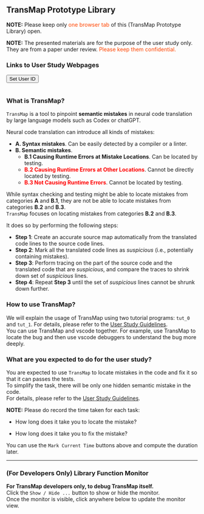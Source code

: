 ## TransMap Prototype Library 

**NOTE:** Please keep only <span style="color:orangered">one browser tab</span> of this (TransMap Prototype Library) open.

**NOTE:** The presented materials are for the purpose of the user study only. They are from a paper under review. <span style="color:orangered">Please keep them confidential.</span>

### Links to User Study Webpages

<button onclick="set_user_id_async()">Set User ID</button>
<span id="user-id"></span>
<p id="case-buttons-group">
</p>
<p><a id="case-link-transmap" class="caselink" target="_blank" href=""></a></p>
<p><a id="case-link-vscode" class="caselink" target="_blank" href=""></a></p>
<pre id="operation-log"></pre>

### What is TransMap?

`TransMap` is a tool to pinpoint **semantic mistakes** in neural code translation by large language models such as Codex or chatGPT.

Neural code translation can introduce all kinds of mistakes:

- **A. Syntax mistakes**. Can be easily detected by a compiler or a linter.
- **B. Semantic mistakes**. 
    - **B.1 Causing Runtime Errors at Mistake Locations**. Can be located by testing.
    - **<span style="color:red;">B.2 Causing Runtime Errors at Other Locations</span>**. Cannot be directly located by testing.
    - **<span style="color:red;">B.3 Not Causing Runtime Errors</span>**. Cannot be located by testing.

While syntax checking and testing might be able to locate mistakes from categories **A** and **B.1**, they are not be able to locate mistakes from categories **B.2** and **B.3**.  
`TransMap` focuses on locating mistakes from categories **B.2** and **B.3**.

It does so by performing the following steps:  
- **Step 1**: Create an accurate source map automatically from the translated code lines to the source code lines.  
- **Step 2**: Mark all the translated code lines as *suspicious* (i.e., potentially containing mistakes).  
- **Step 3**: Perform tracing on the part of the source code and the translated code that are *suspicious*, and compare the traces to shrink down set of *suspicious* lines.  
- **Step 4**: Repeat **Step 3** until the set of *suspicious* lines cannot be shrunk down further.  

<!-- An example screenshot of `TransMap` is shown below:  
<img src="./index_evalex_proto_assets/transmap-ui.png" style="zoom:70%;" /> -->

### How to use TransMap?

We will explain the usage of TransMap using two tutorial programs: `tut_0` and `tut_1`. 
For details, please refer to the [User Study Guidelines](https://docs.google.com/presentation/d/1g2f4flkJLriU08R3oi-ImLNjn_nm338ilCWD4qzUa34/edit?usp=sharing).  
You can use TransMap and vscode together. For example, use TransMap to locate the bug and then use vscode debuggers to understand the bug more deeply.

<!-- for pure vscode, [vscode guidelines](https://docs.google.com/presentation/d/1zvoQ2daM8T_k-ab55e4EgOSqiC9DP-A1mequEn0ge3w/edit?usp=sharing). -->



### What are you expected to do for the user study?

You are expected to use `TransMap` to locate mistakes in the code and fix it so that it can passes the tests.   
To simplify the task, there will be only one hidden semantic mistake in the code.   
For details, please refer to the [User Study Guidelines](https://docs.google.com/presentation/d/1g2f4flkJLriU08R3oi-ImLNjn_nm338ilCWD4qzUa34/edit?usp=sharing).   

**NOTE:** Please do record the time taken for each task:  
- How long does it take you to locate the mistake?
<!-- - How long does it take you to understand the the mistake? -->
- How long does it take you to fix the mistake?

You can use the `Mark Current Time` buttons above and compute the duration later.

------

### (For Developers Only) Library Function Monitor

**For TransMap developers only, to debug TransMap itself.**    
Click the `Show / Hide ...` button to show or hide the monitor.   
Once the monitor is visible, click anywhere below to update the monitor view.   
